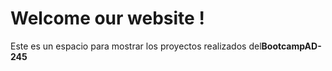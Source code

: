 # Welcome our website !

Este es un espacio para mostrar los proyectos realizados del**BootcampAD-245**
